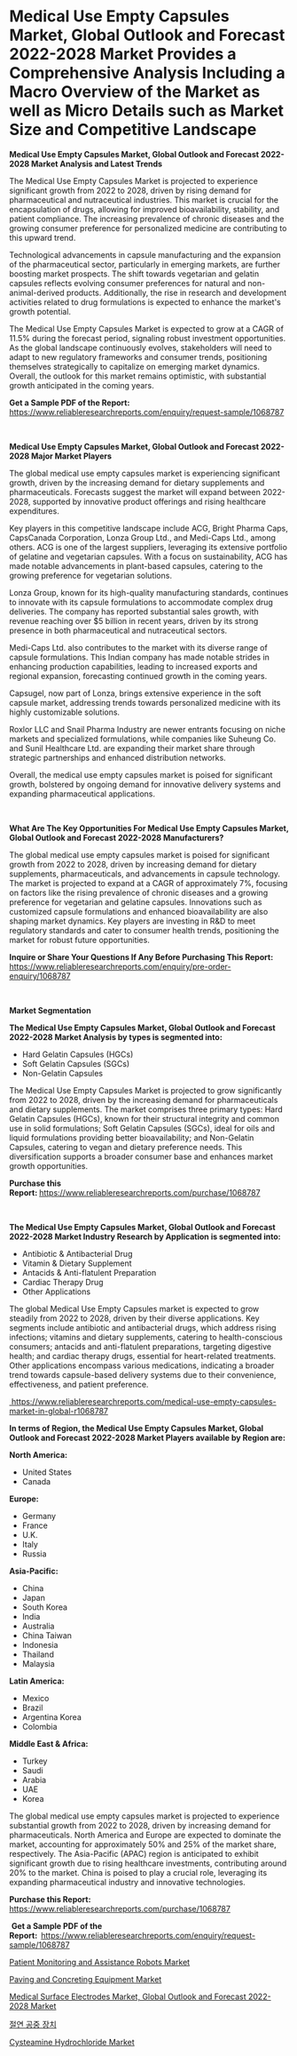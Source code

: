 <p><h1>Medical Use Empty Capsules Market, Global Outlook and Forecast 2022-2028 Market Provides a Comprehensive Analysis Including a Macro Overview of the Market as well as Micro Details such as Market Size and Competitive Landscape</h1></p><p><strong>Medical Use Empty Capsules Market, Global Outlook and Forecast 2022-2028 Market Analysis and Latest Trends</strong></p>
<p><p>The Medical Use Empty Capsules Market is projected to experience significant growth from 2022 to 2028, driven by rising demand for pharmaceutical and nutraceutical industries. This market is crucial for the encapsulation of drugs, allowing for improved bioavailability, stability, and patient compliance. The increasing prevalence of chronic diseases and the growing consumer preference for personalized medicine are contributing to this upward trend.</p><p>Technological advancements in capsule manufacturing and the expansion of the pharmaceutical sector, particularly in emerging markets, are further boosting market prospects. The shift towards vegetarian and gelatin capsules reflects evolving consumer preferences for natural and non-animal-derived products. Additionally, the rise in research and development activities related to drug formulations is expected to enhance the market's growth potential.</p><p>The Medical Use Empty Capsules Market is expected to grow at a CAGR of 11.5% during the forecast period, signaling robust investment opportunities. As the global landscape continuously evolves, stakeholders will need to adapt to new regulatory frameworks and consumer trends, positioning themselves strategically to capitalize on emerging market dynamics. Overall, the outlook for this market remains optimistic, with substantial growth anticipated in the coming years.</p></p>
<p><strong>Get a Sample PDF of the Report:&nbsp;</strong> <a href="https://www.reliableresearchreports.com/enquiry/request-sample/1068787">https://www.reliableresearchreports.com/enquiry/request-sample/1068787</a></p>
<p>&nbsp;</p>
<p><strong>Medical Use Empty Capsules Market, Global Outlook and Forecast 2022-2028 Major Market Players</strong></p>
<p><p>The global medical use empty capsules market is experiencing significant growth, driven by the increasing demand for dietary supplements and pharmaceuticals. Forecasts suggest the market will expand between 2022-2028, supported by innovative product offerings and rising healthcare expenditures.</p><p>Key players in this competitive landscape include ACG, Bright Pharma Caps, CapsCanada Corporation, Lonza Group Ltd., and Medi-Caps Ltd., among others. ACG is one of the largest suppliers, leveraging its extensive portfolio of gelatine and vegetarian capsules. With a focus on sustainability, ACG has made notable advancements in plant-based capsules, catering to the growing preference for vegetarian solutions.</p><p>Lonza Group, known for its high-quality manufacturing standards, continues to innovate with its capsule formulations to accommodate complex drug deliveries. The company has reported substantial sales growth, with revenue reaching over $5 billion in recent years, driven by its strong presence in both pharmaceutical and nutraceutical sectors.</p><p>Medi-Caps Ltd. also contributes to the market with its diverse range of capsule formulations. This Indian company has made notable strides in enhancing production capabilities, leading to increased exports and regional expansion, forecasting continued growth in the coming years.</p><p>Capsugel, now part of Lonza, brings extensive experience in the soft capsule market, addressing trends towards personalized medicine with its highly customizable solutions. </p><p>Roxlor LLC and Snail Pharma Industry are newer entrants focusing on niche markets and specialized formulations, while companies like Suheung Co. and Sunil Healthcare Ltd. are expanding their market share through strategic partnerships and enhanced distribution networks.</p><p>Overall, the medical use empty capsules market is poised for significant growth, bolstered by ongoing demand for innovative delivery systems and expanding pharmaceutical applications.</p></p>
<p>&nbsp;</p>
<p><strong>What Are The Key Opportunities For Medical Use Empty Capsules Market, Global Outlook and Forecast 2022-2028 Manufacturers?</strong></p>
<p><p>The global medical use empty capsules market is poised for significant growth from 2022 to 2028, driven by increasing demand for dietary supplements, pharmaceuticals, and advancements in capsule technology. The market is projected to expand at a CAGR of approximately 7%, focusing on factors like the rising prevalence of chronic diseases and a growing preference for vegetarian and gelatine capsules. Innovations such as customized capsule formulations and enhanced bioavailability are also shaping market dynamics. Key players are investing in R&D to meet regulatory standards and cater to consumer health trends, positioning the market for robust future opportunities.</p></p>
<p><strong>Inquire or Share Your Questions If Any Before Purchasing This Report:</strong> <a href="https://www.reliableresearchreports.com/enquiry/pre-order-enquiry/1068787">https://www.reliableresearchreports.com/enquiry/pre-order-enquiry/1068787</a></p>
<p>&nbsp;</p>
<p><strong>Market Segmentation</strong></p>
<p><strong>The Medical Use Empty Capsules Market, Global Outlook and Forecast 2022-2028 Market Analysis by types is segmented into:</strong></p>
<p><ul><li>Hard Gelatin Capsules (HGCs)</li><li>Soft Gelatin Capsules (SGCs)</li><li>Non-Gelatin Capsules</li></ul></p>
<p><p>The Medical Use Empty Capsules Market is projected to grow significantly from 2022 to 2028, driven by the increasing demand for pharmaceuticals and dietary supplements. The market comprises three primary types: Hard Gelatin Capsules (HGCs), known for their structural integrity and common use in solid formulations; Soft Gelatin Capsules (SGCs), ideal for oils and liquid formulations providing better bioavailability; and Non-Gelatin Capsules, catering to vegan and dietary preference needs. This diversification supports a broader consumer base and enhances market growth opportunities.</p></p>
<p><strong>Purchase this Report:&nbsp;</strong><a href="https://www.reliableresearchreports.com/purchase/1068787">https://www.reliableresearchreports.com/purchase/1068787</a></p>
<p>&nbsp;</p>
<p><strong>The Medical Use Empty Capsules Market, Global Outlook and Forecast 2022-2028 Market Industry Research by Application is segmented into:</strong></p>
<p><ul><li>Antibiotic & Antibacterial Drug</li><li>Vitamin & Dietary Supplement</li><li>Antacids & Anti-flatulent Preparation</li><li>Cardiac Therapy Drug</li><li>Other Applications</li></ul></p>
<p><p>The global Medical Use Empty Capsules market is expected to grow steadily from 2022 to 2028, driven by their diverse applications. Key segments include antibiotic and antibacterial drugs, which address rising infections; vitamins and dietary supplements, catering to health-conscious consumers; antacids and anti-flatulent preparations, targeting digestive health; and cardiac therapy drugs, essential for heart-related treatments. Other applications encompass various medications, indicating a broader trend towards capsule-based delivery systems due to their convenience, effectiveness, and patient preference.</p></p>
<p><a href="https://www.reliableresearchreports.com/medical-use-empty-capsules-market-in-global-r1068787">&nbsp;https://www.reliableresearchreports.com/medical-use-empty-capsules-market-in-global-r1068787</a></p>
<p><strong>In terms of Region, the Medical Use Empty Capsules Market, Global Outlook and Forecast 2022-2028 Market Players available by Region are:</strong></p>
<p>
    <p> <strong> North America: </strong>
        <ul>
            <li>United States</li>
            <li>Canada</li>
        </ul>
        </p> 
    <p> <strong> Europe: </strong>
        <ul>
            <li>Germany</li>
            <li>France</li>
            <li>U.K.</li>
            <li>Italy</li>
            <li>Russia</li>
        </ul>
        </p> 
    <p> <strong> Asia-Pacific: </strong>
        <ul>
            <li>China</li>
            <li>Japan</li>
            <li>South Korea</li>
            <li>India</li>
            <li>Australia</li>
            <li>China Taiwan</li>
            <li>Indonesia</li>
            <li>Thailand</li>
            <li>Malaysia</li>
        </ul>
        </p> 
    <p> <strong> Latin America: </strong>
        <ul>
            <li>Mexico</li>
            <li>Brazil</li>
            <li>Argentina Korea</li>
            <li>Colombia</li>
        </ul>
        </p> 
    <p> <strong> Middle East & Africa: </strong>
        <ul>
            <li>Turkey</li>
            <li>Saudi</li>
            <li>Arabia</li>
            <li>UAE</li>
            <li>Korea</li>
        </ul>
    </p>
    </p>
<p><p>The global medical use empty capsules market is projected to experience substantial growth from 2022 to 2028, driven by increasing demand for pharmaceuticals. North America and Europe are expected to dominate the market, accounting for approximately 50% and 25% of the market share, respectively. The Asia-Pacific (APAC) region is anticipated to exhibit significant growth due to rising healthcare investments, contributing around 20% to the market. China is poised to play a crucial role, leveraging its expanding pharmaceutical industry and innovative technologies.</p></p>
<p><strong>Purchase this Report: </strong><a href="https://www.reliableresearchreports.com/purchase/1068787">https://www.reliableresearchreports.com/purchase/1068787</a></p>
<p>&nbsp;<strong>Get a Sample PDF of the Report:&nbsp;&nbsp;</strong><a href="https://www.reliableresearchreports.com/enquiry/request-sample/1068787">https://www.reliableresearchreports.com/enquiry/request-sample/1068787</a></p>
<p><strong></strong></p>
<p><p><a href="https://issuu.com/reportprime-2/docs/patient-monitoring-and-assistance-r_e2ee3c4f4076ce">Patient Monitoring and Assistance Robots Market</a></p><p><a href="https://issuu.com/reportprime-2/docs/paving-and-concreting-equipment-mar_0285ccf1314f21">Paving and Concreting Equipment Market</a></p><p><a href="https://github.com/ashepherd82/Market-Research-Report-List-6/blob/main/medical-surface-electrodes-market-global-outlook-and-forecast-2022-2028-market.md">Medical Surface Electrodes Market, Global Outlook and Forecast 2022-2028 Market</a></p><p><a href="https://medium.com/@greggibson7876/2024%EB%85%84%EB%B6%80%ED%84%B0-2031%EB%85%84%EA%B9%8C%EC%A7%80%EC%9D%98-%EC%A0%88%EC%97%B0-%ED%95%AD%EA%B3%B5-%EC%9E%A5%EC%B9%98-%EC%8B%9C%EC%9E%A5-%EC%A0%84%EB%A7%9D-%EB%B0%8F-%EC%98%88%EC%B8%A1-f789bc51afa9">절연 공중 장치</a></p><p><a href="https://medium.com/@lottierunte1948/cysteamine-hydrochloride-market-share-market-analysis-growth-trends-forecasts-for-period-from-4a24e9422ed0">Cysteamine Hydrochloride Market</a></p></p>